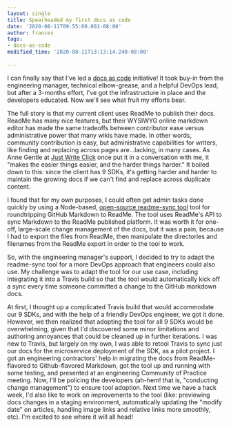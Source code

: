 ```yaml
---
layout: single
title: Spearheaded my first docs as code
date: '2020-08-11T09:55:00.001-08:00'
author: frances
tags:
- docs-as-code
modified_time: '2020-08-11T13:13:14.240-08:00'
 
---
```


I can finally say that I've led a [docs as code](https://www.writethedocs.org/guide/docs-as-code/) initiative! It took buy-in from the engineering manager, technical elbow-grease, and a helpful DevOps lead, but after a 3-months effort, I've got the infrastructure in place and the developers educated. Now we'll see what fruit my efforts bear.

The full story is that my current client uses ReadMe to publish their docs. ReadMe has many nice features, but their WYSIWYG online markdown editor has made the same tradeoffs between contributor ease versus administrative power that many wikis have made. In other words, community contribution is easy, but administrative capabilities for writers, like finding and replacing across pages are...lacking, in many cases. As Anne Gentle at [Just Write Click](https://justwriteclick.com/) once put it in a conversation with me, it "makes the easier things easier, and the harder things harder." It boiled down to this: since the client has 9 SDKs, it's getting harder and harder to maintain the growing docs if we can't find and replace across duplicate content.

I found that for my own purposes, I could often get admin tasks done quickly by using a Node-based, [open-source readme-sync tool](https://github.com/flowcommerce/readme-sync/) tool for roundtripping GitHub Markdown to ReadMe. The tool uses ReadMe's API to sync Markdown to the ReadMe published platform. It was worth it for one-off, large-scale change management of the docs, but it was a pain, because I had to export the files from ReadMe, then manipulate the directories and filenames from the ReadMe export in order to the tool to work.

So, with the engineering manager's support, I decided to try to adapt the readme-sync tool for a more DevOps approach that engineers could also use. My challenge was to adapt the tool for our use case, including integrating it into a Travis build so that the tool would automatically kick off a sync every time someone committed a change to the GitHub markdown docs.

At first, I thought up a complicated Travis build that would accommodate our 9 SDKs, and with the help of a friendly DevOps engineer, we got it done. However, we then realized that adopting the tool for all 9 SDKs would be overwhelming, given that I'd discovered some minor limitations and authoring annoyances that could be cleaned up in further iterations. I was new to Travis, but largely on my own, I was able to retool Travis to sync just our docs for the microservice deployment of the SDK, as a pilot project. I got an engineering contractors' help in migrating the docs from ReadMe-flavored to Github-flavored Markdown, got the tool up and running with some testing, and presented at an engineering Community of Practice meeting. Now, I'll be policing the developers (ah-hem! that is, "conducting change management") to ensure tool adoption. Next time we have a hack week, I'd also like to work on improvements to the tool (like: previewing docs changes in a staging environment, automatically updating the "modify date" on articles, handling image links and relative links more smoothly, etc). I'm excited to see where it will all head!
